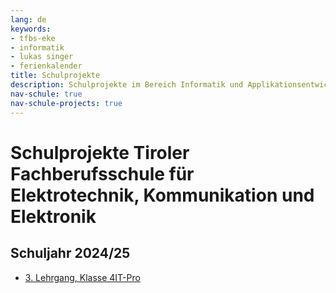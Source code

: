 ```yaml
---
lang: de
keywords:
- tfbs-eke
- informatik
- lukas singer
- ferienkalender
title: Schulprojekte
description: Schulprojekte im Bereich Informatik und Applikationsentwicklung an der Tiroler Fachberufsschule für Elektrotechnik, Kommunikation und Elektronik
nav-schule: true
nav-schule-projects: true
---
```


# Schulprojekte Tiroler Fachberufsschule für Elektrotechnik, Kommunikation und Elektronik

## Schuljahr 2024/25

* [3. Lehrgang, Klasse 4IT-Pro](2024-25_lg3_4ITp.md)


<br>

<br>
